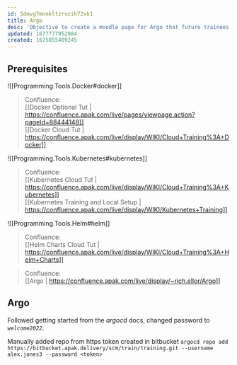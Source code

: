 ```yaml
---
id: 5dmvg7mnnkltzrvzih72xk1
title: Argo
desc: 'Objective to create a moodle page for Argo that future trainees can go through to learn about it'
updated: 1677777952984
created: 1675855409245
---
```

## Prerequisites
![[Programming.Tools.Docker#docker]]
> Confluence: 
<br> [[Docker Optional Tut | https://confluence.apak.com/live/pages/viewpage.action?pageId=88444148]]
<br> [[Docker Cloud Tut | https://confluence.apak.com/live/display/WIKI/Cloud+Training%3A+Docker]]

![[Programming.Tools.Kubernetes#kubernetes]]
> Confluence:
<br> [[Kubernetes Cloud Tut | https://confluence.apak.com/live/display/WIKI/Cloud+Training%3A+Kubernetes]]
<br> [[Kubernetes Training and Local Setup | https://confluence.apak.com/live/display/WIKI/Kubernetes+Training]]

![[Programming.Tools.Helm#helm]]
> Confluence:
<br> [[Helm Charts Cloud Tut | https://confluence.apak.com/live/display/WIKI/Cloud+Training%3A+Helm+Charts]]

> Confluence:
<br> [[Argo | https://confluence.apak.com/live/display/~rich.ellor/Argo]]

## Argo
Followed getting started from the *argocd* docs, changed password to *`welcome2022`*.

Manually added repo from https token created in bitbucket `argocd repo add https://bitbucket.apak.delivery/scm/train/training.git --username alex.jones3 --password <token>`